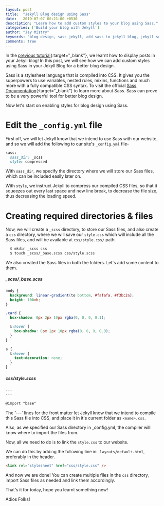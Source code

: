 ```yaml
---
layout: post
title:  "Jekyll Blog design using Sass"
date:   2019-07-07 00:21:00 +0530
description: "Learn how to add custom styles to your blog using Sass."
categories: ['Build your blog with Jekyll']
author: "Jay Mistry"
keywords: "blog design, sass jekyll, add sass to jekyll blog, jekyll scss, scss, sass, css"
comments: true
---
```


In the [previous tutorial](/display-posts-in-jekyll-site){:target="_blank"}, we learnt how to display posts in your Jekyll blog! In this post, we will see how we can add custom styles using Sass in your Jekyll Blog for a better blog design.

Sass is a stylesheet language that is compiled into CSS. It gives you the superpowers to use variables, nested rules, mixins, functions and much more with a fully compatible CSS syntax. To visit the official [Sass Documentation](https://sass-lang.com/documentation){:target="_blank"} to learn more about Sass. Sass can prove to be a very powerful tool for better blog design.

Now let's start on enabling styles for blog design using Sass.

# Edit the `_config.yml` file
First off, we will let Jekyll know that we intend to use Sass with our website, and so we will add the following to our site's `_config.yml` file-

```ruby
sass:
  sass_dir: _scss
  style: compressed
```

With `sass_dir`, we specify the directory where we will store our Sass files, which can be included easily later on.

With `style`, we instruct Jekyll to compress our compiled CSS files, so that it squeezes out every last space and new line break, to decrease the file size, thus decreasing the loading speed.

# Creating required directories & files
Now, we will create a `_scss` directory, to store our Sass files, and also create a `css` directory, where we will save our `style.css` which will include all the Sass files, and will be available at `css/style.css/` path.

```sh
  $ mkdir _scss css
  $ touch _scss/_base.scss css/style.scss
```
We also created the Sass files in both the folders. Let's add some content to them.

##### _scss/_base.scss
```scss
body {
  background: linear-gradient(to bottom, #fafafa, #f3bc2a);
  height: 100vh;
}

.card {
  box-shadow: 0px 2px 10px rgba(0, 0, 0, 0.1);

  &:hover {
    box-shadow: 0px 2px 10px rgba(0, 0, 0, 0.3);
  }
}

a {
  &:hover {
    text-decoration: none;
  }
}
```

##### css/style.scss
```scss
---
---

@import "base"
```

The '\-\-\-' lines for the front matter let Jekyll know that we intend to compile this Sass file into CSS, and place it in it's current folder as `<name>.css`.

Also, as we specified our Sass directory in _config.yml, the compiler will know where to import the files from.

Now, all we need to do is to link the `style.css` to our website.

We can do this by adding the following line in `_layouts/default.html`, preferably in the header.
```html
<link rel="stylesheet" href="css/style.css" />
```

And now we are done! You can create multiple files in the `css` directory, import Sass files as needed and link them accordingly.

That's it for today, hope you learnt something new!

Adios Folks!